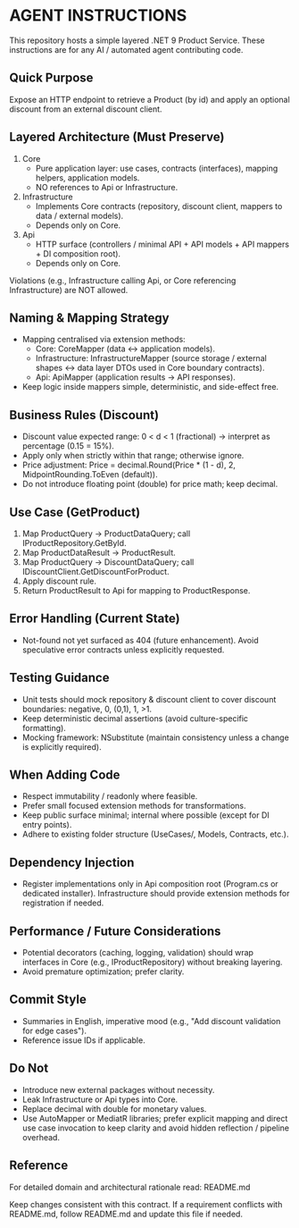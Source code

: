 # AGENT INSTRUCTIONS

This repository hosts a simple layered .NET 9 Product Service. These instructions are for any AI / automated agent contributing code.

## Quick Purpose
Expose an HTTP endpoint to retrieve a Product (by id) and apply an optional discount from an external discount client.

## Layered Architecture (Must Preserve)
1. Core
   - Pure application layer: use cases, contracts (interfaces), mapping helpers, application models.
   - NO references to Api or Infrastructure.
2. Infrastructure
   - Implements Core contracts (repository, discount client, mappers to data / external models).
   - Depends only on Core.
3. Api
   - HTTP surface (controllers / minimal API + API models + API mappers + DI composition root).
   - Depends only on Core.

Violations (e.g., Infrastructure calling Api, or Core referencing Infrastructure) are NOT allowed.

## Naming & Mapping Strategy
- Mapping centralised via extension methods:
  - Core: CoreMapper (data <-> application models).
  - Infrastructure: InfrastructureMapper (source storage / external shapes <-> data layer DTOs used in Core boundary contracts).
  - Api: ApiMapper (application results -> API responses).
- Keep logic inside mappers simple, deterministic, and side-effect free.

## Business Rules (Discount)
- Discount value expected range: 0 < d < 1 (fractional) -> interpret as percentage (0.15 = 15%).
- Apply only when strictly within that range; otherwise ignore.
- Price adjustment: Price = decimal.Round(Price * (1 - d), 2, MidpointRounding.ToEven (default)).
- Do not introduce floating point (double) for price math; keep decimal.

## Use Case (GetProduct)
1. Map ProductQuery -> ProductDataQuery; call IProductRepository.GetById.
2. Map ProductDataResult -> ProductResult.
3. Map ProductQuery -> DiscountDataQuery; call IDiscountClient.GetDiscountForProduct.
4. Apply discount rule.
5. Return ProductResult to Api for mapping to ProductResponse.

## Error Handling (Current State)
- Not-found not yet surfaced as 404 (future enhancement). Avoid speculative error contracts unless explicitly requested.

## Testing Guidance
- Unit tests should mock repository & discount client to cover discount boundaries: negative, 0, (0,1), 1, >1.
- Keep deterministic decimal assertions (avoid culture-specific formatting).
- Mocking framework: NSubstitute (maintain consistency unless a change is explicitly required).

## When Adding Code
- Respect immutability / readonly where feasible.
- Prefer small focused extension methods for transformations.
- Keep public surface minimal; internal where possible (except for DI entry points).
- Adhere to existing folder structure (UseCases/<Name>, Models, Contracts, etc.).

## Dependency Injection
- Register implementations only in Api composition root (Program.cs or dedicated installer). Infrastructure should provide extension methods for registration if needed.

## Performance / Future Considerations
- Potential decorators (caching, logging, validation) should wrap interfaces in Core (e.g., IProductRepository) without breaking layering.
- Avoid premature optimization; prefer clarity.

## Commit Style
- Summaries in English, imperative mood (e.g., "Add discount validation for edge cases").
- Reference issue IDs if applicable.

## Do Not
- Introduce new external packages without necessity.
- Leak Infrastructure or Api types into Core.
- Replace decimal with double for monetary values.
- Use AutoMapper or MediatR libraries; prefer explicit mapping and direct use case invocation to keep clarity and avoid hidden reflection / pipeline overhead.

## Reference
For detailed domain and architectural rationale read: README.md

Keep changes consistent with this contract. If a requirement conflicts with README.md, follow README.md and update this file if needed.
